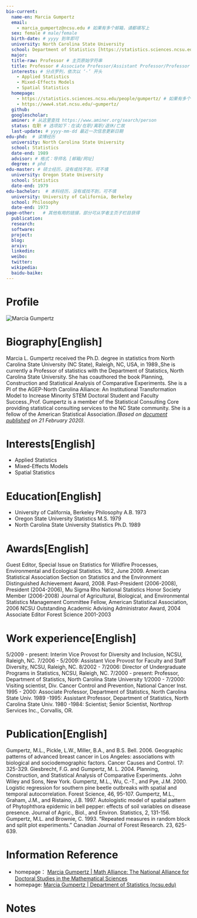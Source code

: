 ```yaml
---
bio-current:
  name-en: Marcia Gumpertz
  email: 
    - marcia_gumpertz@ncsu.edu # 如果有多个邮箱，请都填写上
  sex: female # male/female
  birth-date: # yyyy 到年即可
  university: North Carolina State University 
  school: Department of Statistics [https://statistics.sciences.ncsu.edu/]# 格式：学院名称[学院官网链接]
  major: 
  title-raw: Professor # 主页原始字符串
  title: Professor # Associate Professor/Assistant Professor/Professor
  interests: # 分点罗列，依次以 ‘-’ 开头
    - Applied Statistics
    - Mixed-Effects Models
    - Spatial Statistics
  homepage: 
    - https://statistics.sciences.ncsu.edu/people/gumpertz/ # 如果有多个主页，请都填写上
    - https://www4.stat.ncsu.edu/~gumpertz/
  github: 
  googlescholar:  
  aminer: # 从这里查找 https://www.aminer.org/search/person
  status: 在职 # 选项如下：在读/在职/离职/退休/亡故
  last-update: # yyyy-mm-dd 最近一次信息更新日期
edu-phd:  # 读博经历
  university: North Carolina State University 
  school: Statistics
  date-end: 1989
  advisor: # 格式：导师名 [邮箱/网址]
  degree: # phd
edu-master: # 硕士经历，没有或找不到，可不填
  university: Oregon State University
  school: Statistics 
  date-end: 1979
edu-bachelor:  # 本科经历，没有或找不到，可不填
  university: University of California, Berkeley
  school: Philosophy
  date-end: 1973
page-other:   # 其他有用的链接，部分可从学者主页子栏目获得
  publication: 
  research: 
  software: 
  project: 
  blog: 
  arxiv: 
  linkedin: 
  weibo:
  twitter:
  wikipedia:
  baidu-baike:
---
```


# Profile

![Marcia Gumpertz](https://statistics.sciences.ncsu.edu/wp-content/uploads/sites/21/2019/04/marcia_gumpertz.jpg)

# Biography[English]

Marcia L. Gumpertz received the Ph.D. degree in statistics from North Carolina State University (NC State), Raleigh, NC, USA, in 1989.,She is currently a Professor of statistics with the Department of Statistics, North Carolina State University. She has coauthored the book Planning, Construction and Statistical Analysis of Comparative Experiments. She is a PI of the AGEP-North Carolina Alliance: An Institutional Transformation Model to Increase Minority STEM Doctoral Student and Faculty Success.,Prof. Gumpertz is a member of the Statistical Consulting Core providing statistical consulting services to the NC State community. She is a fellow of the American Statistical Association._(Based on [document published](https://ieeexplore.ieee.org/document/9007035) on 21 February 2020)._

# Interests[English]

- Applied Statistics
- Mixed-Effects Models
- Spatial Statistics

# Education[English]

- University of California, Berkeley Philosophy A.B. 1973
- Oregon State University Statistics M.S. 1979
- North Carolina State University Statistics Ph.D. 1989

# Awards[English]

Guest Editor, Special Issue on Statistics for Wildfire Processes, Environmental and Ecological Statistics. 
16:2, June 2009.
American Statistical Association Section on Statistics and the Environment Distinguished Achievement 
Award, 2008.
Past-President (2006-2008), President (2004-2006), Mu Sigma Rho National Statistics Honor Society
Member (2006-2008) Journal of Agricultural, Biological, and Environmental Statistics Management 
Committee 
Fellow, American Statistical Association, 2006
NCSU Outstanding Academic Advising Administrator Award, 2004
Associate Editor Forest Science 2001-2003

# Work experience[English]

5/2009 - present: Interim Vice Provost for Diversity and Inclusion, NCSU, Raleigh, NC.
7/2006 - 5/2009: Assistant Vice Provost for Faculty and Staff Diversity, NCSU, Raleigh, NC.
8/2002 - 7/2006: Director of Undergraduate Programs in Statistics, NCSU, Raleigh, NC.
7/2000 - present: Professor, Department of Statistics, North Carolina State University
1/2000 - 7/2000: Visiting scientist, Div. Cancer Control and Prevention, National Cancer Inst.
1995 - 2000: Associate Professor, Department of Statistics, North Carolina State Univ.
1989 -1995: Assistant Professor, Department of Statistics, North Carolina State Univ.
1980 -1984: Scientist; Senior Scientist, Northrop Services Inc., Corvallis, OR. 

# Publication[English]

Gumpertz, M.L., Pickle, L.W., Miller, B.A., and B.S. Bell. 2006. Geographic patterns of advanced breast 
cancer in Los Angeles: associations with biological and sociodemographic factors. Cancer Causes and 
Control. 17: 325-329.
Giesbrecht, F.G. and Gumpertz, M. L. 2004. Planning, Construction, and Statistical Analysis of 
Comparative Experiments. John Wiley and Sons, New York. 
Gumpertz, M.L., Wu, C.-T., and Pye, J.M. 2000. Logistic regression for southern pine beetle outbreaks 
with spatial and temporal autocorrelation. Forest Science, 46, 95-107.
Gumpertz, M.L., Graham, J.M., and Ristaino, J.B. 1997. Autologistic model of spatial pattern of 
Phytophthora epidemic in bell pepper: effects of soil variables on disease presence. Journal of Agric., 
Biol., and Environ. Statistics, 2, 131-156.
Gumpertz, M.L. and Brownie, C. 1993. “Repeated measures in random block and split plot experiments.”
Canadian Journal of Forest Research. 23, 625-639.

# Information Reference

- homepage： [Marcia Gumpertz | Math Alliance: The National Alliance for Doctoral Studies in the Mathematical Sciences](https://mathalliance.org/mentor/marciagumpertz/)
- homepage: [Marcia Gumpertz | Department of Statistics (ncsu.edu)](https://statistics.sciences.ncsu.edu/people/gumpertz/)

# Notes